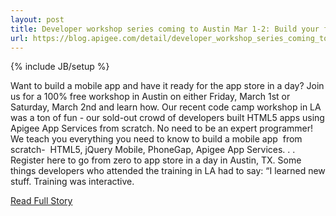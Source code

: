 ---layout: posttitle: Developer workshop series coming to Austin Mar 1-2: Build your first mobile app with HTML5 and a BaaS  url: https://blog.apigee.com/detail/developer_workshop_series_coming_to_austin_mar_1_2_build_your_first_mobile_app_with_html5_and---{% include JB/setup %}<p>  Want to build a mobile app and have it ready for the app store in a day?  Join us for a 100% free workshop in Austin on either Friday, March 1st or Saturday, March 2nd and learn how.  Our recent code camp workshop in LA was a ton of fun - our sold-out crowd of developers built HTML5 apps using Apigee App Services from scratch.  No need to be an expert programmer!  We teach you everything you need to know to build a mobile app  from scratch-  HTML5, jQuery Mobile, PhoneGap, Apigee App Services.  .  .  Register here to go from zero to app store in a day in Austin, TX.  Some things developers who attended the training in LA had to say:
 “I learned new stuff.  Training was interactive.<br /><p><a href="https://blog.apigee.com/detail/developer_workshop_series_coming_to_austin_mar_1_2_build_your_first_mobile_app_with_html5_and">Read Full Story</a></p>